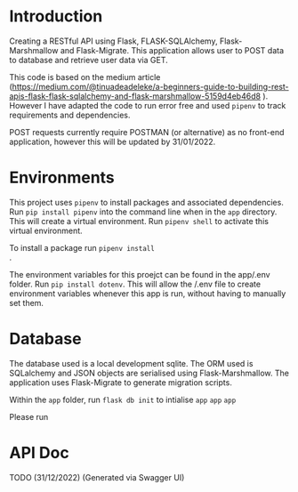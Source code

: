 # Introduction
Creating a RESTful API using Flask, FLASK-SQLAlchemy, Flask-Marshmallow and Flask-Migrate. This application allows user to POST data to database and retrieve user data via GET. 

This code is based on the medium article (https://medium.com/@tinuadeadeleke/a-beginners-guide-to-building-rest-apis-flask-flask-sqlalchemy-and-flask-marshmallow-5159d4eb46d8 ). However I have adapted the code to run error free and used <code>pipenv</code> to track requirements and dependencies.

POST requests currently require POSTMAN (or alternative) as no front-end application, however this will be updated by 31/01/2022. 

# Environments

This project uses <code>pipenv</code> to install packages and associated dependencies. Run <code>pip install pipenv</code> into the command line when in the <code>app</code> directory. This will create a virtual environment. Run <code>pipenv shell</code> to activate this virtual environment. 

To install a package run <code>pipenv install <package-name></code>.

The environment variables for this proejct can be found in the app/.env folder. Run <code>pip install dotenv</code>. This will allow the /.env file to create environment variables whenever this app is run, without having to manually set them. 

# Database

The database used is a local development sqlite. The ORM used is SQLalchemy and JSON objects are serialised using Flask-Marshmallow. The application uses Flask-Migrate to generate migration scripts. 

Within the <code>app</code> folder, run <code>flask db init</code> to intialise 
<code>app</code>
<code>app</code>
<code>app</code>

Please run 

# API Doc
TODO (31/12/2022) (Generated via Swagger UI) 
